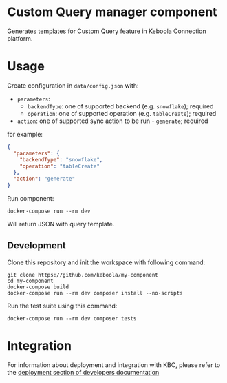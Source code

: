 # Custom Query manager component

Generates templates for Custom Query feature in Keboola Connection platform.

# Usage

Create configuration in `data/config.json` with:
- `parameters`:
    - `backendType`: one of supported backend (e.g. `snowflake`); required
    - `operation`: one of supported operation (e.g. `tableCreate`); required
- `action`: one of supported sync action to be run - `generate`; required

for example:
```json
{
  "parameters": {
    "backendType": "snowflake",
    "operation": "tableCreate"
  },
  "action": "generate"
}
```

Run component:
```shell
docker-compose run --rm dev
```

Will return JSON with query template.

## Development
 
Clone this repository and init the workspace with following command:

```
git clone https://github.com/keboola/my-component
cd my-component
docker-compose build
docker-compose run --rm dev composer install --no-scripts
```

Run the test suite using this command:

```
docker-compose run --rm dev composer tests
```
 
# Integration

For information about deployment and integration with KBC, please refer to the [deployment section of developers documentation](https://developers.keboola.com/extend/component/deployment/) 
